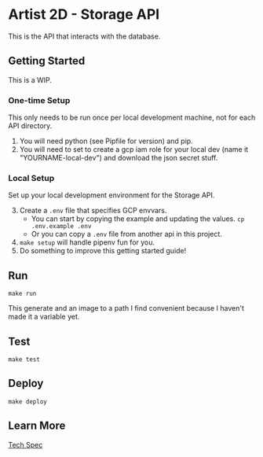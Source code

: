 # Artist 2D - Storage API

This is the API that interacts with the database.

## Getting Started

This is a WIP.

### One-time Setup

This only needs to be run once per local development machine, not for each API directory.

1. You will need python (see Pipfile for version) and pip.
2. You will need to set to create a gcp iam role for your local dev (name it "YOURNAME-local-dev") and download the json secret stuff.


### Local Setup

Set up your local development environment for the Storage API.


3. Create a `.env` file that specifies GCP envvars.
   - You can start by copying the example and updating the values. `cp .env.example .env`
   - Or you can copy a `.env` file from another api in this project.
4. `make setup` will handle pipenv fun for you.
5. Do something to improve this getting started guide!

## Run

```
make run
```

This generate and an image to a path I find convenient because I haven't made it a variable yet.

## Test

```
make test
```

## Deploy


```
make deploy
```


## Learn More

[Tech Spec](docs/tech_spec.md)
